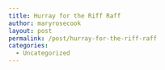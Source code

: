 ```yaml
---
title: Hurray for the Riff Raff
author: maryrosecook
layout: post
permalink: /post/hurray-for-the-riff-raff
categories:
  - Uncategorized
---
```

